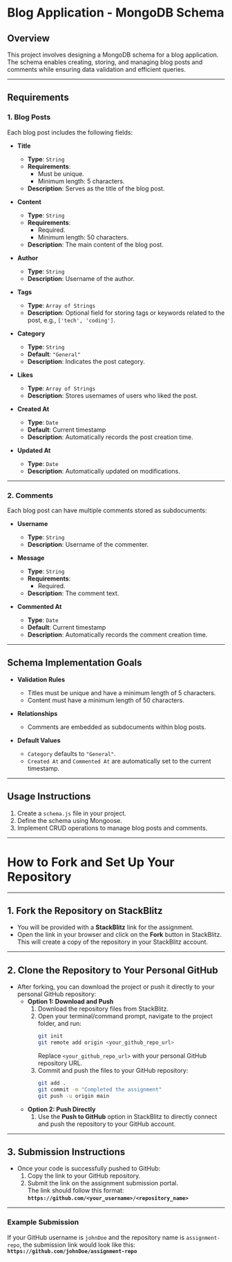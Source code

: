 # **Blog Application - MongoDB Schema**

## **Overview**
This project involves designing a MongoDB schema for a blog application. The schema enables creating, storing, and managing blog posts and comments while ensuring data validation and efficient queries.

---

## **Requirements**

### **1. Blog Posts**
Each blog post includes the following fields:

- **Title**  
  - **Type**: `String`  
  - **Requirements**:  
    - Must be unique.  
    - Minimum length: 5 characters.  
  - **Description**: Serves as the title of the blog post.

- **Content**  
  - **Type**: `String`  
  - **Requirements**:  
    - Required.  
    - Minimum length: 50 characters.  
  - **Description**: The main content of the blog post.

- **Author**  
  - **Type**: `String`  
  - **Description**: Username of the author.

- **Tags**  
  - **Type**: `Array of Strings`  
  - **Description**: Optional field for storing tags or keywords related to the post, e.g., `['tech', 'coding']`.

- **Category**  
  - **Type**: `String`  
  - **Default**: `"General"`  
  - **Description**: Indicates the post category.

- **Likes**  
  - **Type**: `Array of Strings`  
  - **Description**: Stores usernames of users who liked the post.

- **Created At**  
  - **Type**: `Date`  
  - **Default**: Current timestamp  
  - **Description**: Automatically records the post creation time.

- **Updated At**  
  - **Type**: `Date`  
  - **Description**: Automatically updated on modifications.

---

### **2. Comments**
Each blog post can have multiple comments stored as subdocuments:

- **Username**  
  - **Type**: `String`  
  - **Description**: Username of the commenter.

- **Message**  
  - **Type**: `String`  
  - **Requirements**:  
    - Required.  
  - **Description**: The comment text.

- **Commented At**  
  - **Type**: `Date`  
  - **Default**: Current timestamp  
  - **Description**: Automatically records the comment creation time.

---

## **Schema Implementation Goals**

- **Validation Rules**  
  - Titles must be unique and have a minimum length of 5 characters.  
  - Content must have a minimum length of 50 characters.

- **Relationships**  
  - Comments are embedded as subdocuments within blog posts.

- **Default Values**  
  - `Category` defaults to `"General"`.  
  - `Created At` and `Commented At` are automatically set to the current timestamp.

---

## **Usage Instructions**

1. Create a `schema.js` file in your project.
2. Define the schema using Mongoose.
3. Implement CRUD operations to manage blog posts and comments.

---

# **How to Fork and Set Up Your Repository**

---

## **1. Fork the Repository on StackBlitz**

- You will be provided with a **StackBlitz** link for the assignment.
- Open the link in your browser and click on the **Fork** button in StackBlitz.  
  This will create a copy of the repository in your StackBlitz account.

---

## **2. Clone the Repository to Your Personal GitHub**

- After forking, you can download the project or push it directly to your personal GitHub repository:
  - **Option 1: Download and Push**
    1. Download the repository files from StackBlitz.
    2. Open your terminal/command prompt, navigate to the project folder, and run:
       ```bash
       git init
       git remote add origin <your_github_repo_url>
       ```
       Replace `<your_github_repo_url>` with your personal GitHub repository URL.
    3. Commit and push the files to your GitHub repository:
       ```bash
       git add .
       git commit -m "Completed the assignment"
       git push -u origin main
       ```
  - **Option 2: Push Directly**
    1. Use the **Push to GitHub** option in StackBlitz to directly connect and push the repository to your GitHub account.

---

## **3. Submission Instructions**

- Once your code is successfully pushed to GitHub:
  1. Copy the link to your GitHub repository.
  2. Submit the link on the assignment submission portal.  
     The link should follow this format:  
     **`https://github.com/<your_username>/<repository_name>`**

---

### **Example Submission**

If your GitHub username is `johnDoe` and the repository name is `assignment-repo`, the submission link would look like this:  
**`https://github.com/johnDoe/assignment-repo`**
